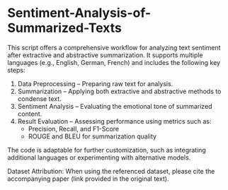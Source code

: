 # Sentiment-Analysis-of-Summarized-Texts

This script offers a comprehensive workflow for analyzing text sentiment after extractive and abstractive summarization. It supports multiple languages (e.g., English, German, French) and includes the following key steps:

1. Data Preprocessing – Preparing raw text for analysis.
2. Summarization – Applying both extractive and abstractive methods to condense text.
3. Sentiment Analysis – Evaluating the emotional tone of summarized content.
4. Result Evaluation – Assessing performance using metrics such as:
   - Precision, Recall, and F1-Score
   - ROUGE and BLEU for summarization quality

The code is adaptable for further customization, such as integrating additional languages or experimenting with alternative models.

Dataset Attribution: When using the referenced dataset, please cite the accompanying paper (link provided in the original text).

